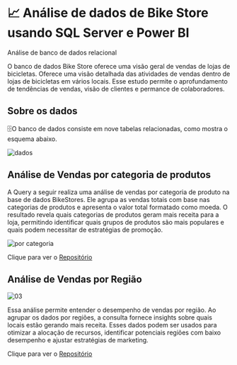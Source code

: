 # 📈 Análise de dados de Bike Store usando SQL Server e Power BI 
Análise de banco de dados relacional

O banco de dados Bike Store oferece uma visão geral de vendas de lojas de bicicletas. Oferece uma visão detalhada das atividades de vendas dentro de lojas de bicicletas em vários locais.
Esse estudo permite o aprofundamento de tendências de vendas, visão de clientes e permance de colaboradores.

## Sobre os dados
🗄️O banco de dados consiste em nove tabelas relacionadas, como mostra o esquema abaixo.

![dados](https://github.com/user-attachments/assets/4964eaf7-7fe5-4f26-8408-5f50e41f44e2)

## Análise de Vendas por categoria de produtos
A Query a seguir realiza uma análise de vendas por categoria de produto na base de dados BikeStores. Ele agrupa as vendas totais com base nas categorias de produtos e apresenta o valor total formatado como moeda. O resultado revela quais categorias de produtos geram mais receita para a loja, permitindo identificar quais grupos de produtos são mais populares e quais podem necessitar de estratégias de promoção.

![por categoria](https://github.com/user-attachments/assets/9f1eb92c-1050-4349-b91a-a6414acd10f5)

Clique para ver o [Repositório](https://github.com/RenanMoliveir/Portifolio_Analise_BikeStore/blob/main/SQL/02%20An%C3%A1lise%20de%20Vendas%20por%20Categoria%20de%20Produto.sql)


## Análise de Vendas por Região

![03](https://github.com/user-attachments/assets/51ac9219-cbc1-44be-8859-887257d295b3)

Essa análise permite entender o desempenho de vendas por região. Ao agrupar os dados por regiões, a consulta fornece insights sobre quais locais estão gerando mais receita. Esses dados podem ser usados para otimizar a alocação de recursos, identificar potenciais regiões com baixo desempenho e ajustar estratégias de marketing.

Clique para ver o [Repositório](https://github.com/RenanMoliveir/Portifolio_Analise_BikeStore/blob/main/SQL/03%20vendas%20por%20regi%C3%A3o%20e%20loja.sql)


